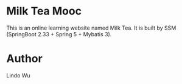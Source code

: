 # Milk Tea Mooc
This is an online learning website named Milk Tea. It is built by SSM (SpringBoot 2.33 + Spring 5 + Mybatis 3).  

# Author
Lindo Wu